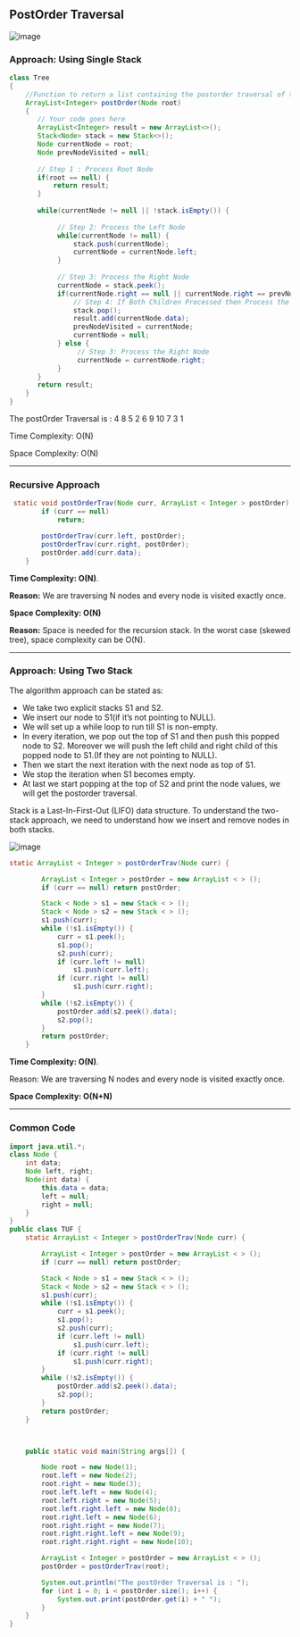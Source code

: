 ## PostOrder Traversal

![image](https://user-images.githubusercontent.com/39462578/225808936-a212a52e-7e53-4f73-965b-0cf86e06e374.png)


### Approach: Using Single Stack

```java
class Tree
{
    //Function to return a list containing the postorder traversal of the tree.
    ArrayList<Integer> postOrder(Node root)
    {
       // Your code goes here
       ArrayList<Integer> result = new ArrayList<>();
       Stack<Node> stack = new Stack<>();
       Node currentNode = root;
       Node prevNodeVisited = null;
       
       // Step 1 : Process Root Node
       if(root == null) {
           return result;
       }
       
       while(currentNode != null || !stack.isEmpty()) {
            
            // Step 2: Process the Left Node
            while(currentNode != null) {
                stack.push(currentNode);
                currentNode = currentNode.left;
            }
       
            // Step 3: Process the Right Node
            currentNode = stack.peek();
            if(currentNode.right == null || currentNode.right == prevNodeVisited) {
                // Step 4: If Both Children Processed then Process the ROOT Node 
                stack.pop();
                result.add(currentNode.data);
                prevNodeVisited = currentNode;
                currentNode = null;
            } else {
                 // Step 3: Process the Right Node
                 currentNode = currentNode.right;
            }
       }
       return result;
    }
}
```
The postOrder Traversal is : 4 8 5 2 6 9 10 7 3 1

Time Complexity: O(N)

Space Complexity: O(N)

---

### Recursive Approach

```java
 static void postOrderTrav(Node curr, ArrayList < Integer > postOrder) {
        if (curr == null)
            return;

        postOrderTrav(curr.left, postOrder);
        postOrderTrav(curr.right, postOrder);
        postOrder.add(curr.data);
    }
```
**Time Complexity: O(N)**.

**Reason:** We are traversing N nodes and every node is visited exactly once.

**Space Complexity: O(N)**

**Reason:** Space is needed for the recursion stack. In the worst case (skewed tree), space complexity can be O(N).

---

### Approach: Using Two Stack

The algorithm approach can be stated as:

- We take two explicit stacks S1 and S2.
- We insert our node to S1(if it’s not pointing to NULL).
- We will set up a while loop to run till S1 is non-empty.
- In every iteration, we pop out the top of S1 and then push this popped node to S2. Moreover we will push the left child and right child of this popped  node to S1.(If they are not pointing to NULL).
- Then we start the next iteration with the next node as top of S1.
- We stop the iteration when S1 becomes empty.
- At last we start popping at the top of S2 and print the node values, we will get the postorder traversal.

Stack is a Last-In-First-Out (LIFO) data structure. To understand the two-stack approach, we need to understand how we insert and remove nodes in both stacks. 

![image](https://user-images.githubusercontent.com/39462578/225809811-207a87e2-1005-4506-bf67-51d6a8660e34.png)

```java
static ArrayList < Integer > postOrderTrav(Node curr) {

        ArrayList < Integer > postOrder = new ArrayList < > ();
        if (curr == null) return postOrder;

        Stack < Node > s1 = new Stack < > ();
        Stack < Node > s2 = new Stack < > ();
        s1.push(curr);
        while (!s1.isEmpty()) {
            curr = s1.peek();
            s1.pop();
            s2.push(curr);
            if (curr.left != null)
                s1.push(curr.left);
            if (curr.right != null)
                s1.push(curr.right);
        }
        while (!s2.isEmpty()) {
            postOrder.add(s2.peek().data);
            s2.pop();
        }
        return postOrder;
    }
```
**Time Complexity: O(N)**.

Reason: We are traversing N nodes and every node is visited exactly once.

**Space Complexity: O(N+N)**

---

### Common Code

```java
import java.util.*;
class Node {
    int data;
    Node left, right;
    Node(int data) {
        this.data = data;
        left = null;
        right = null;
    }
}
public class TUF {
    static ArrayList < Integer > postOrderTrav(Node curr) {

        ArrayList < Integer > postOrder = new ArrayList < > ();
        if (curr == null) return postOrder;

        Stack < Node > s1 = new Stack < > ();
        Stack < Node > s2 = new Stack < > ();
        s1.push(curr);
        while (!s1.isEmpty()) {
            curr = s1.peek();
            s1.pop();
            s2.push(curr);
            if (curr.left != null)
                s1.push(curr.left);
            if (curr.right != null)
                s1.push(curr.right);
        }
        while (!s2.isEmpty()) {
            postOrder.add(s2.peek().data);
            s2.pop();
        }
        return postOrder;
    }



    public static void main(String args[]) {

        Node root = new Node(1);
        root.left = new Node(2);
        root.right = new Node(3);
        root.left.left = new Node(4);
        root.left.right = new Node(5);
        root.left.right.left = new Node(8);
        root.right.left = new Node(6);
        root.right.right = new Node(7);
        root.right.right.left = new Node(9);
        root.right.right.right = new Node(10);

        ArrayList < Integer > postOrder = new ArrayList < > ();
        postOrder = postOrderTrav(root);

        System.out.println("The postOrder Traversal is : ");
        for (int i = 0; i < postOrder.size(); i++) {
            System.out.print(postOrder.get(i) + " ");
        }
    }
}
```



